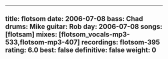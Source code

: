
---
title: flotsom
date: 2006-07-08
bass:	Chad
drums:	Mike
guitar:	Rob
day: 2006-07-08
songs: [flotsam]
mixes: [flotsom_vocals-mp3-533,flotsom-mp3-407]
recordings: flotsom-395
rating: 6.0
best: false
definitive: false
weight: 0
---
